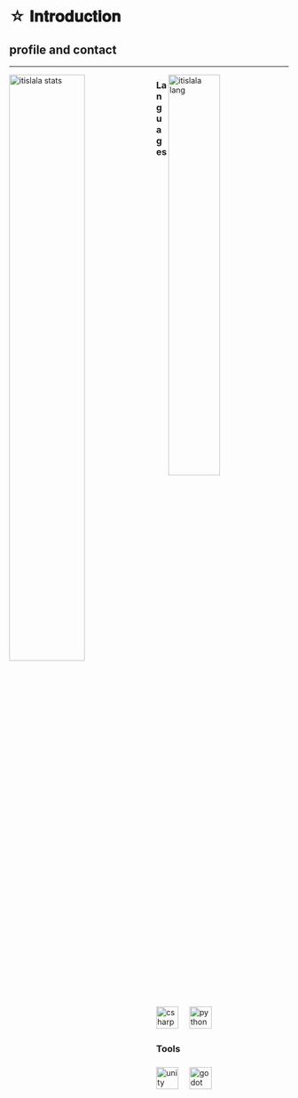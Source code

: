 <h1> ☆ 𝐈𝐧𝐭𝐫𝐨𝐝𝐮𝐜𝐭𝐢𝐨𝐧 </h1> 
<h2> profile and contact </h2>

---
<img alt="itislala stats" align="left" width="52%" src="https://github-readme-stats.vercel.app/api?username=itislala&theme=onedark&show_icons=true"/>
<img alt="itislala lang" align="right" width="43%" src= "https://github-readme-stats.vercel.app/api/top-langs/?username=itislala&layout=compact&theme=onedark"/>

<h3 align="left">Languages</h3>

###

<div align="left">
  <img src="https://skillicons.dev/icons?i=cs" height="40" alt="csharp logo"  />
  <img width="12" />
  <img src="https://skillicons.dev/icons?i=py" height="40" alt="python logo"  />
</div>

###

<h3 align="left">Tools</h3>

###

<div align="left">
  <img src="https://cdn.simpleicons.org/unity/FFFFFF" height="40" alt="unity logo"  />
  <img width="12" />
  <img src="https://cdn.simpleicons.org/godotengine/478CBF" height="40" alt="godot logo"  />
</div>

###
